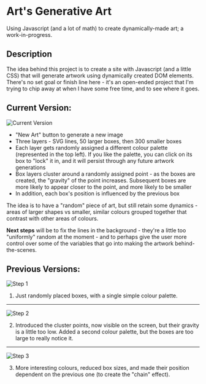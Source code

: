 # Art's Generative Art
Using Javascript (and a lot of math) to create dynamically-made art; a work-in-progress.

## Description
The idea behind this project is to create a site with Javascript (and a little CSS) that will generate artwork using dynamically created DOM elements. There's no set goal or finish line here - it's an open-ended project that I'm trying to chip away at when I have some free time, and to see where it goes.

## Current Version:

![Current Version](https://user-images.githubusercontent.com/97937045/166631494-9c80a3dd-8bfd-4685-911c-cf135f8842c3.png)

* "New Art" button to generate a new image
* Three layers - SVG lines, 50 larger boxes, then 300 smaller boxes
* Each layer gets randomly assigned a different colour palette (represented in the top left). If you like the palette, you can click on its box to "lock" it in, and it will persist through any future artwork generations
* Box layers cluster around a randomly assigned point - as the boxes are created, the "gravity" of the point increases. Subsequent boxes are more likely to appear closer to the point, and more likely to be smaller
* In addition, each box's position is influenced by the previous box

The idea is to have a "random" piece of art, but still retain some dynamics - areas of larger shapes vs smaller, similar colours grouped together that contrast with other areas of colours.

**Next steps** will be to fix the lines in the background - they're a little too "uniformly" random at the moment - and to perhaps give the user more control over some of the variables that go into making the artwork behind-the-scenes.

## Previous Versions:

![Step 1](https://user-images.githubusercontent.com/97937045/166633901-e4771ef1-a720-4c88-8f40-3c3e835e6ed0.png)

1. Just randomly placed boxes, with a single simple colour palette.

---

![Step 2](https://user-images.githubusercontent.com/97937045/166634056-b9b07fe0-d1a3-4528-8c3c-3dc2031a5b09.png)

2. Introduced the cluster points, now visible on the screen, but their gravity is a little too low. Added a second colour palette, but the boxes are too large to really notice it.

---

![Step 3](https://user-images.githubusercontent.com/97937045/166634247-be55b0ee-f45b-4904-8a71-55e562b4f63c.png)

3. More interesting colours, reduced box sizes, and made their position dependent on the previous one (to create the "chain" effect).
